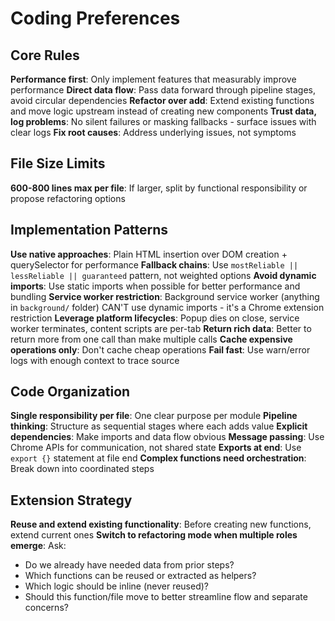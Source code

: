 # Coding Preferences

## Core Rules

**Performance first**: Only implement features that measurably improve performance
**Direct data flow**: Pass data forward through pipeline stages, avoid circular dependencies
**Refactor over add**: Extend existing functions and move logic upstream instead of creating new components
**Trust data, log problems**: No silent failures or masking fallbacks - surface issues with clear logs
**Fix root causes**: Address underlying issues, not symptoms

## File Size Limits

**600-800 lines max per file**: If larger, split by functional responsibility or propose refactoring options

## Implementation Patterns

**Use native approaches**: Plain HTML insertion over DOM creation + querySelector for performance
**Fallback chains**: Use `mostReliable || lessReliable || guaranteed` pattern, not weighted options
**Avoid dynamic imports**: Use static imports when possible for better performance and bundling
**Service worker restriction**: Background service worker (anything in `background/` folder) CAN'T use dynamic imports - it's a Chrome extension restriction
**Leverage platform lifecycles**: Popup dies on close, service worker terminates, content scripts are per-tab
**Return rich data**: Better to return more from one call than make multiple calls
**Cache expensive operations only**: Don't cache cheap operations
**Fail fast**: Use warn/error logs with enough context to trace source

## Code Organization

**Single responsibility per file**: One clear purpose per module
**Pipeline thinking**: Structure as sequential stages where each adds value
**Explicit dependencies**: Make imports and data flow obvious
**Message passing**: Use Chrome APIs for communication, not shared state
**Exports at end**: Use `export {}` statement at file end
**Complex functions need orchestration**: Break down into coordinated steps

## Extension Strategy

**Reuse and extend existing functionality**: Before creating new functions, extend current ones
**Switch to refactoring mode when multiple roles emerge**: Ask:

- Do we already have needed data from prior steps?
- Which functions can be reused or extracted as helpers?
- Which logic should be inline (never reused)?
- Should this function/file move to better streamline flow and separate concerns?
